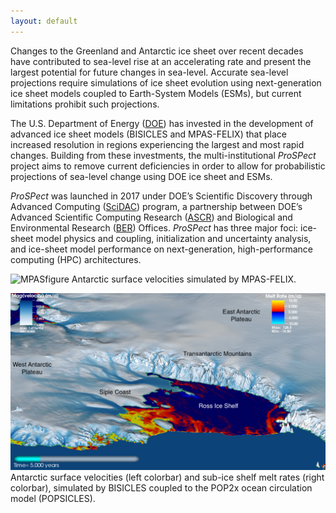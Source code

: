 ```yaml
---
layout: default
---
```


Changes to the Greenland and Antarctic ice sheet over recent decades have contributed to sea-level rise at an accelerating rate and present the largest potential for future changes in sea-level. Accurate sea-level projections require simulations of ice sheet evolution using next-generation ice sheet models coupled to Earth-System Models (ESMs), but current limitations prohibit such projections. 

The U.S. Department of Energy ([DOE](https://energy.gov/)) has invested in the development of advanced ice sheet models (BISICLES and MPAS-FELIX) that place increased resolution in regions experiencing the largest and most rapid changes. Building from these investments, the multi-institutional  *ProSPect* project aims to remove current deficiencies in order to allow for probabilistic projections of sea-level change using DOE ice sheet and ESMs. 

*ProSPect* was launched in 2017 under DOE’s Scientific Discovery through Advanced Computing ([SciDAC](http://www.scidac.gov/)) program, a partnership between DOE’s Advanced Scientific Computing Research ([ASCR](https://science.energy.gov/ascr/)) and Biological and Environmental Research ([BER](https://science.energy.gov/ber/)) Offices. *ProSPect* has three major foci: ice-sheet model physics and coupling, initialization and uncertainty analysis, and ice-sheet model performance on next-generation, high-performance computing (HPC) architectures.

![MPASfigure](https://github.com/DOE-ProSPect/DOE-ProSPect.github.io/blob/master/ais_speed_above_Ross_whole_continent_8000wide_white_clean%20small.png)
Antarctic surface velocities simulated by MPAS-FELIX.

![BISICLESfigure](https://github.com/DOE-ProSPect/DOE-ProSPect.github.io/blob/master/Martin-CoupledAntarcticMelt.png)
Antarctic surface velocities (left colorbar) and sub-ice shelf melt rates (right colorbar), simulated by BISICLES coupled to the POP2x ocean circulation model (POPSICLES). 
